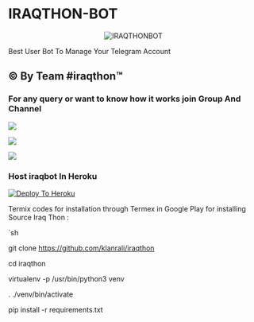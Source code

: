 # IRAQTHON-BOT

<p align="center">

<img src="https://telegra.ph/file/21777ec2c86ecadc1a5d4.jpg" alt="IRAQTHONBOT">

Best User Bot To Manage Your Telegram Account 
## © By Team #iraqthon™

### For any query or want to know how it works join Group And Channel 

<a href="https://t.me/iraqthon"><img src="https://img.shields.io/badge/Join-Telegram%20Channel-red.svg?logo=Telegram"></a>

<a href="https://t.me/klanr"><img src="https://img.shields.io/badge/Join-Telegram%20Group-blue.svg?logo=telegram"></a>

<a href="https://youtu.be/HKLtmbiFi_Q"><img src="https://img.shields.io/badge/How%20To-Deploy-red.svg?logo=Youtube"></a>

### Host iraqbot In Heroku

 

[![Deploy To Heroku](https://www.herokucdn.com/deploy/button.svg)](https://heroku.com/deploy?template=https://github.com/klanrali/IRAQTHON )

Termix codes for installation through Termex in Google Play for installing Source Iraq Thon :

`sh

git clone https://github.com/klanrali/iraqthon

cd iraqthon

virtualenv -p /usr/bin/python3 venv

. ./venv/bin/activate

pip install -r requirements.txt
